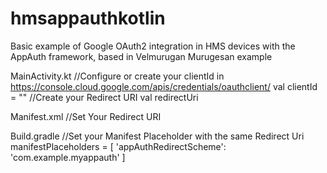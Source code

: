 # hmsappauthkotlin
Basic example of Google OAuth2 integration in HMS devices with the AppAuth framework, based in Velmurugan Murugesan example


MainActivity.kt
//Configure or create your clientId in https://console.cloud.google.com/apis/credentials/oauthclient/
val clientId = ""
//Create your Redirect URI
val redirectUri

Manifest.xml
//Set Your Redirect URI
<data android:scheme="com.google.codelabs.appauth"/>

Build.gradle
//Set your Manifest Placeholder with the same Redirect Uri
manifestPlaceholders = [
                'appAuthRedirectScheme': 'com.example.myappauth'
        ]
